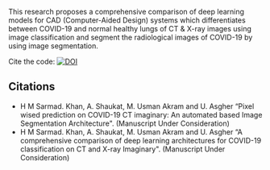 This research proposes a comprehensive comparison of deep learning models for CAD (Computer-Aided Design) systems which differentiates between COVID-19 and normal healthy lungs of CT &amp; X-ray images using image classification and segment the radiological images of COVID-19 by using image segmentation.

Cite the code:  [![DOI](https://zenodo.org/badge/588248652.svg)](https://zenodo.org/badge/latestdoi/588248652)


## Citations
* H M Sarmad. Khan, A. Shaukat, M. Usman Akram and U. Asgher “Pixel wised prediction on COVID-19 CT imaginary: An automated based Image Segmentation Architecture". (Manuscript Under Consideration)
* H M Sarmad. Khan, A. Shaukat, M. Usman Akram and U. Asgher “A comprehensive comparison of deep learning architectures for COVID-19 classification on CT and X-ray Imaginary". (Manuscript Under Consideration)
